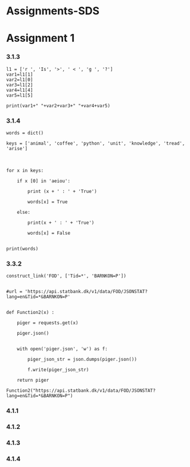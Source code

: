 # Assignments-SDS

# Assignment 1

### 3.1.3
    l1 = ['r ', 'Is', '>', ' < ', 'g ', '?']
    var1=l1[1]
    var2=l1[0]
    var3=l1[2]
    var4=l1[4]
    var5=l1[5]

    print(var1+" "+var2+var3+" "+var4+var5)

### 3.1.4


    words = dict()

    keys = ['animal', 'coffee', 'python', 'unit', 'knowledge', 'tread', 'arise']
​
    
    for x in keys:
        
        if x [0] in 'aeiou':
               
            print (x + ' : ' + 'True')
        
            words[x] = True
        
        else:
            
            print(x + ' : ' + 'True')
            
            words[x] = False
        

    print(words)

### 3.3.2
    
    construct_link('FOD', ['Tid=*', 'BARNKON=P'])
    

    #url = 'https://api.statbank.dk/v1/data/FOD/JSONSTAT?lang=en&Tid=*&BARNKON=P'

    
    def Function2(x) :
    
        piger = requests.get(x)
    
        piger.json()

     
        with open('piger.json', 'w') as f:
            
            piger_json_str = json.dumps(piger.json())
        
            f.write(piger_json_str)
    
        return piger

    Function2("https://api.statbank.dk/v1/data/FOD/JSONSTAT?lang=en&Tid=*&BARNKON=P")   
    


### 4.1.1

### 4.1.2

### 4.1.3

### 4.1.4
